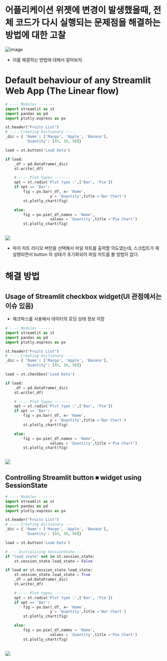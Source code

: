 # 어플리케이션 위젯에 변경이 발생했을때, 전체 코드가 다시 실행되는 문제점을 해결하는 방법에 대한 고찰
![image](https://user-images.githubusercontent.com/102650331/170825406-a30f81e5-2ef7-417f-9b9c-400fe0860784.png)

- 이를 해결하는 방법에 대해서 알아보자.

# Default behaviour of any Streamlit Web App (The Linear flow)
```python
# ---- Modules ------- 
import streamlit as st
import pandas as pd
import plotly.express as px

st.header("Fruits List")
# ---- Creating Dictionary ----
_dic = { 'Name': ['Mango', 'Apple', 'Banana'],
         'Quantity': [45, 38, 90]}

load = st.button('Load Data')

if load:
    _df = pd.DataFrame(_dic)
    st.write(_df)

    # ---- Plot types -------
    opt = st.radio('Plot type :',['Bar', 'Pie'])
    if opt == 'Bar':
        fig = px.bar(_df, x= 'Name',
                    y = 'Quantity',title ='Bar Chart')
        st.plotly_chart(fig)

    else:     
        fig = px.pie(_df,names = 'Name',
                    values = 'Quantity',title ='Pie Chart')
        st.plotly_chart(fig)
        

```
![](https://miro.medium.com/max/700/1*p4IAXz04uXK0eiJpfqx8_g.gif)

- 파이 차트 라디오 버턴을 선택해서 파일 차트를 출력할 의도였는데, 스크립트가 재실행되면서 button 의 상태가 초기화되어 파일 차트를 볼 방법이 없다.

# 해결 방법
## Usage of Streamlit checkbox widget(UI 관점에서는 이슈 있음)
- 체크박스를 사용해서 데이터의 로딩 상태 정보 저장

```python
# ---- Modules ------- 
import streamlit as st
import pandas as pd
import plotly.express as px

st.header("Fruits List")
# ---- Creating Dictionary ----
_dic = { 'Name': ['Mango', 'Apple', 'Banana'],
         'Quantity': [45, 38, 90]}

load = st.checkbox('Load Data')

if load:
    _df = pd.DataFrame(_dic)
    st.write(_df)

    # ---- Plot types -------
    opt = st.radio('Plot type :',['Bar', 'Pie'])
    if opt == 'Bar':
        fig = px.bar(_df, x= 'Name',
                    y = 'Quantity',title ='Bar Chart')
        st.plotly_chart(fig)

    else:     
        fig = px.pie(_df,names = 'Name',
                    values = 'Quantity',title ='Pie Chart')
        st.plotly_chart(fig)
        

```

![](https://miro.medium.com/max/700/1*JH0f6_FY-MDioUWWNjU0ng.gif)

## Controlling Streamlit button ⏹ widget using SessionState
```python
# ---- Modules ------- 
import streamlit as st
import pandas as pd
import plotly.express as px

st.header("Fruits List")
# ---- Creating Dictionary ----
_dic = { 'Name': ['Mango', 'Apple', 'Banana'],
         'Quantity': [45, 38, 90]}

load = st.button('Load Data')

# --- Initialising SessionState ---
if "load_state" not in st.session_state:
    st.session_state.load_state = False

if load or st.session_state.load_state:
    st.session_state.load_state = True
    _df = pd.DataFrame(_dic)
    st.write(_df)

    # ---- Plot types -------
    opt = st.radio('Plot type :',['Bar', 'Pie'])
    if opt == 'Bar':
        fig = px.bar(_df, x= 'Name',
                    y = 'Quantity',title ='Bar Chart')
        st.plotly_chart(fig)

    else:     
        fig = px.pie(_df,names = 'Name',
                    values = 'Quantity',title ='Pie Chart')
        st.plotly_chart(fig)
        

```

![](https://miro.medium.com/max/700/1*dmtFZ0D-Z11e39oieAcYaA.gif)

